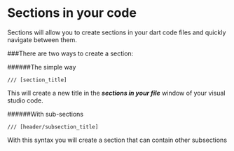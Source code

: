 # Sections in your code

Sections will allow you to create sections in your dart code files and quickly navigate between them.

###There are two ways to create a section:

######The simple way

```
/// [section_title]
```

This will create a new title in the **_sections in your file_** window of your visual studio code.

######With sub-sections

```
/// [header/subsection_title]
```

With this syntax you will create a section that can contain other subsections
